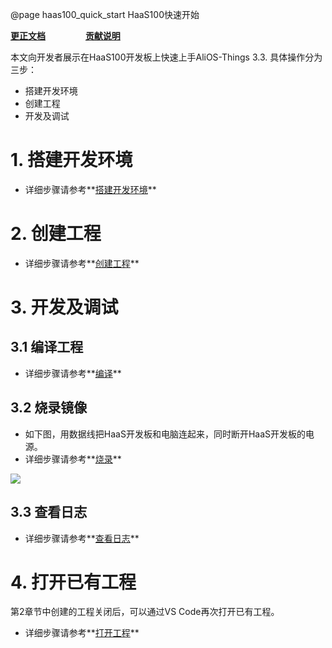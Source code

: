 @page haas100_quick_start HaaS100快速开始

**[更正文档](https://gitee.com/alios-things/documentation/edit/rel_3.3.0/quickstart/haas100_quick_start.md)** &emsp;&emsp;&emsp;&emsp; **[贡献说明](https://help.aliyun.com/document_detail/302301.html)**


本文向开发者展示在HaaS100开发板上快速上手AliOS-Things 3.3.
具体操作分为三步：

- 搭建开发环境
- 创建工程
- 开发及调试



# 1. 搭建开发环境

- 详细步骤请参考**[搭建开发环境](https://help.aliyun.com/document_detail/302378.html)**

# 2. 创建工程

- 详细步骤请参考**[创建工程](https://help.aliyun.com/document_detail/302379.html)**

# 3. 开发及调试
## 3.1 编译工程

- 详细步骤请参考**[编译](https://help.aliyun.com/document_detail/302384.html)**

## 3.2 烧录镜像
- 如下图，用数据线把HaaS开发板和电脑连起来，同时断开HaaS开发板的电源。
- 详细步骤请参考**[烧录](https://help.aliyun.com/document_detail/302383.html)**

<div align=left display=flex>
    <img src="https://img.alicdn.com/imgextra/i3/O1CN01DA4GIL1cL3lxXK5Vv_!!6000000003583-2-tps-1012-747.png" style="max-width:800px;" />
</div>


## 3.3 查看日志

- 详细步骤请参考**[查看日志](https://help.aliyun.com/document_detail/302382.html)**

# 4. 打开已有工程

第2章节中创建的工程关闭后，可以通过VS Code再次打开已有工程。

- 详细步骤请参考**[打开工程](https://help.aliyun.com/document_detail/302381.html)**

